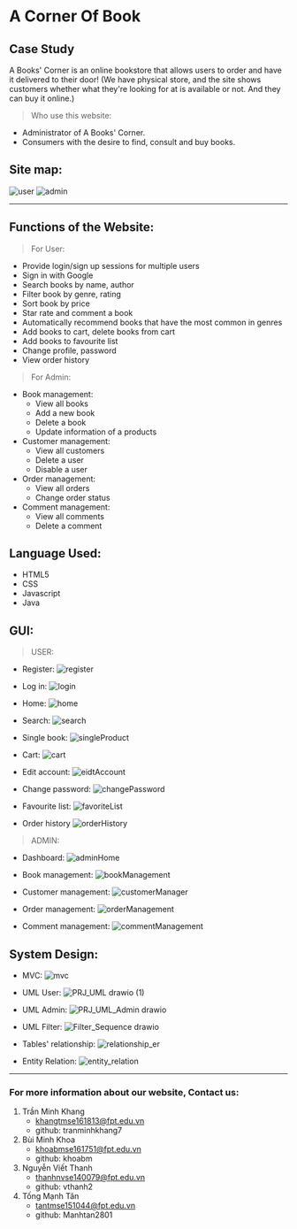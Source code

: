 # A Corner Of Book

## Case Study
A Books' Corner is an online bookstore that allows users to order and have it delivered to their door!
(We have physical store, and the site shows customers whether what they're looking for at is available or not. And they can buy it online.)

> Who use this website:
* Administrator of A Books' Corner. 
* Consumers with the desire to find, consult and buy books.

## Site map:
![user](https://user-images.githubusercontent.com/47981467/159176366-038117c5-ee4d-4138-9669-7ef6d97a1ef5.png)
![admin](https://user-images.githubusercontent.com/47981467/159176364-6a4e592c-db09-4195-b1cc-4314ca6c6837.png)


-----------------------
## Functions of the Website:

> For User:
-	Provide login/sign up sessions for multiple users
-	Sign in with Google
-	Search books by name, author
-	Filter book by genre, rating
-	Sort book by price
-	Star rate and comment a book
-	Automatically recommend books that have the most common in genres
-	Add books to cart, delete books from cart
-	Add books to favourite list
-	Change profile, password
-	View order history
> For Admin:
- Book management:
  * View all books
  * Add a new book
  * Delete a book
  * Update information of a products
- Customer management:
  * View all customers
  * Delete a user
  * Disable a user
- Order management:
  * View all orders
  * Change order status
- Comment management:
  * View all comments
  * Delete a comment

 ## Language Used:

 - HTML5
 - CSS
 - Javascript
 - Java
 
 ## GUI: 
 > USER:

* Register:
![register](https://user-images.githubusercontent.com/47981467/159177865-39d3ef03-6d35-4697-a61d-acc317619f90.png)

* Log in:
![login](https://user-images.githubusercontent.com/47981467/159177860-526f1af9-5fe9-4de1-8953-0a49fb030627.png)

* Home:
![home](https://user-images.githubusercontent.com/47981467/159177854-931838bb-88ae-49c2-a211-b194921b2349.png)

* Search:
![search](https://user-images.githubusercontent.com/47981467/159177866-16dead44-457c-4cc9-a454-33ef3752158f.png)

* Single book:
![singleProduct](https://user-images.githubusercontent.com/47981467/159177870-29b244df-62c1-48ae-ac6c-ae093d7c6d01.png)

* Cart:
![cart](https://user-images.githubusercontent.com/47981467/159177847-282e4e43-2d5e-47be-a25a-ce677271f264.png)

* Edit account:
![eidtAccount](https://user-images.githubusercontent.com/47981467/159177852-0077a20f-0be4-4fc4-92cd-5f518dbc12b7.png)

* Change password:
![changePassword](https://user-images.githubusercontent.com/47981467/159177848-501d6690-84e6-44f2-893e-988c592e2401.png)

* Favourite list:
![favoriteList](https://user-images.githubusercontent.com/47981467/159177853-a92404eb-b45a-45c5-b701-dc71a9f74eb4.png)

* Order history
![orderHistory](https://user-images.githubusercontent.com/47981467/159177861-a8c3e68a-c05a-4488-805b-732eaef40563.png)

 > ADMIN:

* Dashboard:
![adminHome](https://user-images.githubusercontent.com/47981467/159177843-6d2c68f4-a644-4a67-a70d-f098182e945b.png)

* Book management:
![bookManagement](https://user-images.githubusercontent.com/47981467/159177844-b0c9b848-58e5-4232-a65b-6d1a5fb23f3e.png)

* Customer management:
![customerManager](https://user-images.githubusercontent.com/47981467/159177851-24f89823-43aa-46f3-913d-bc5eef84803f.png)

* Order management:
![orderManagement](https://user-images.githubusercontent.com/47981467/159177863-d296c127-1d31-4c7d-9a95-11f9dd3a0ef7.png)

* Comment management:
![commentManagement](https://user-images.githubusercontent.com/47981467/159177849-1b00c1d1-8575-4e46-a6e9-b4523294c886.png)

## System Design:

* MVC:
![mvc](https://user-images.githubusercontent.com/97278244/155474716-feced2e0-057e-434f-8e43-0b2830d9aea4.png)

* UML User:
![PRJ_UML drawio (1)](https://user-images.githubusercontent.com/47981467/159294179-7c7f77ac-6709-40cb-92a8-b6aca2977fd6.png)

* UML Admin:
![PRJ_UML_Admin drawio](https://user-images.githubusercontent.com/47981467/159294193-d6523bca-2d68-42a9-a9c7-170c13443425.png)

* UML Filter:
![Filter_Sequence drawio](https://user-images.githubusercontent.com/47981467/159294175-6e36f6c4-dd90-4c5a-b51b-e5187dd39923.png)

* Tables' relationship:
![relationship_er](https://user-images.githubusercontent.com/47981467/159295883-86f790e7-e879-4728-8797-f23943f870be.png)

* Entity Relation:
![entity_relation](https://user-images.githubusercontent.com/47981467/159176334-8c828170-2c7b-4d73-ab35-ca59c1d03ee2.png)
    
 ****************************
 ### For more information about our website, Contact us:

 1. Trần Minh Khang
    * khangtmse161813@fpt.edu.vn
    * github: tranminhkhang7 
 2. Bùi Minh Khoa
    * khoabmse161751@fpt.edu.vn
    * github: khoabm
 3. Nguyễn Viết Thanh
    * thanhnvse140079@fpt.edu.vn
    * github: vthanh2
 4. Tống Mạnh Tân
    * tantmse151044@fpt.edu.vn
    * github: Manhtan2801

 
